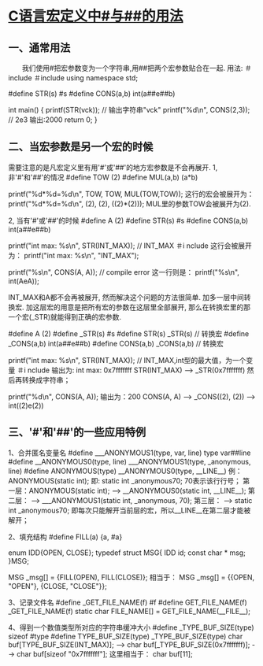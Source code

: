 # [C语言宏定义中#与##的用法](https://www.cnblogs.com/Nimeux/archive/2010/09/07/1820809.html)

## 一、通常用法

　　我们使用#把宏参数变为一个字符串,用##把两个宏参数贴合在一起.
用法:
＃include <cstdio>
＃include <climits>
using namespace std;

\#define STR(s)   #s
\#define CONS(a,b) int(a##e##b)

int main()
{
  printf(STR(vck));      // 输出字符串"vck"
  printf("%d\n", CONS(2,3)); // 2e3 输出:2000
  return 0;
}

## 二、当宏参数是另一个宏的时候

需要注意的是凡宏定义里有用'#'或'##'的地方宏参数是不会再展开.
1, 非'#'和'##'的情况
\#define TOW   (2)
\#define MUL(a,b) (a*b)

printf("%d*%d=%d\n", TOW, TOW, MUL(TOW,TOW));
这行的宏会被展开为：
printf("%d*%d=%d\n", (2), (2), ((2)*(2)));
MUL里的参数TOW会被展开为(2).

2, 当有'#'或'##'的时候
\#define A     (2)
\#define STR(s)   #s
\#define CONS(a,b) int(a##e##b)

printf("int max: %s\n", STR(INT_MAX));  // INT_MAX ＃i nclude<climits>
这行会被展开为：
printf("int max: %s\n", "INT_MAX");

printf("%s\n", CONS(A, A));        // compile error 
这一行则是：
printf("%s\n", int(AeA));

INT_MAX和A都不会再被展开, 然而解决这个问题的方法很简单. 加多一层中间转换宏.
加这层宏的用意是把所有宏的参数在这层里全部展开, 那么在转换宏里的那一个宏(_STR)就能得到正确的宏参数.

\#define A      (2)
\#define _STR(s)   #s
\#define STR(s)   _STR(s)     // 转换宏
\#define _CONS(a,b) int(a##e##b)
\#define CONS(a,b)  _CONS(a,b)    // 转换宏

printf("int max: %s\n", STR(INT_MAX));     // INT_MAX,int型的最大值，为一个变量 ＃i nclude<climits>
输出为: int max: 0x7fffffff
STR(INT_MAX) --> _STR(0x7fffffff) 然后再转换成字符串；

printf("%d\n", CONS(A, A));
输出为：200
CONS(A, A) --> _CONS((2), (2)) --> int((2)e(2))

## 三、'#'和'##'的一些应用特例

1、合并匿名变量名
\#define \_\__ANONYMOUS1(type, var, line) type var##line
\#define \_\_ANONYMOUS0(type, line) \_\__ANONYMOUS1(type, _anonymous, line)
\#define ANONYMOUS(type) \_\_ANONYMOUS0(type, \_\_LINE\_\_)
例：ANONYMOUS(static int); 即: static int _anonymous70; 70表示该行行号；
第一层：ANONYMOUS(static int); --> \_\_ANONYMOUS0(static int, \_\_LINE\_\_\);
第二层：            --> \_\_\_ANONYMOUS1(static int, _anonymous, 70);
第三层：            --> static int _anonymous70;
即每次只能解开当前层的宏，所以\_\_LINE\_\_在第二层才能被解开；

2、填充结构
\#define FILL(a)  {a, #a}

enum IDD{OPEN, CLOSE};
typedef struct MSG{
 IDD id;
 const char * msg;
}MSG;

MSG _msg[] = {FILL(OPEN), FILL(CLOSE)};
相当于：
MSG _msg[] = {{OPEN, "OPEN"},
       {CLOSE, "CLOSE"}};

3、记录文件名
\#define _GET_FILE_NAME(f)  #f
\#define GET_FILE_NAME(f)  _GET_FILE_NAME(f)
static char FILE_NAME[] = GET_FILE_NAME(\_\_FILE\_\_);

4、得到一个数值类型所对应的字符串缓冲大小
\#define _TYPE_BUF_SIZE(type) sizeof #type
#define TYPE_BUF_SIZE(type)  _TYPE_BUF_SIZE(type)
char buf[TYPE_BUF_SIZE(INT_MAX)];
   --> char buf[_TYPE_BUF_SIZE(0x7fffffff)];
   --> char buf[sizeof "0x7fffffff"];
这里相当于：
char buf[11];
